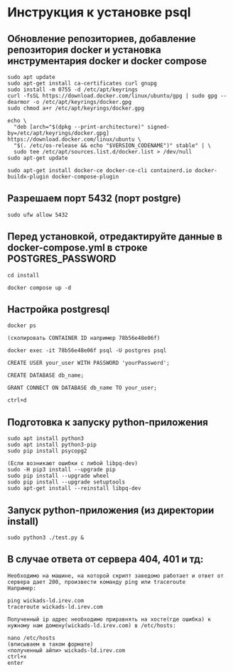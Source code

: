 # Инструкция к установке psql

## Обновление репозиториев, добавление репозитория docker и установка инструментария docker и docker compose
```
sudo apt update
sudo apt-get install ca-certificates curl gnupg
sudo install -m 0755 -d /etc/apt/keyrings
curl -fsSL https://download.docker.com/linux/ubuntu/gpg | sudo gpg --dearmor -o /etc/apt/keyrings/docker.gpg
sudo chmod a+r /etc/apt/keyrings/docker.gpg

echo \
  "deb [arch="$(dpkg --print-architecture)" signed-by=/etc/apt/keyrings/docker.gpg] https://download.docker.com/linux/ubuntu \
  "$(. /etc/os-release && echo "$VERSION_CODENAME")" stable" | \
  sudo tee /etc/apt/sources.list.d/docker.list > /dev/null
sudo apt-get update

sudo apt-get install docker-ce docker-ce-cli containerd.io docker-buildx-plugin docker-compose-plugin
```

## Разрешаем порт 5432 (порт postgre)
```
sudo ufw allow 5432
```

## Перед установкой, отредактируйте данные в docker-compose.yml в строке POSTGRES_PASSWORD
```
cd install

docker compose up -d
```

## Настройка postgresql
```
docker ps

(скопировать CONTAINER ID например 78b56e48e06f)

docker exec -it 78b56e48e06f psql -U postgres psql

CREATE USER your_user WITH PASSWORD 'yourPassword';

CREATE DATABASE db_name;

GRANT CONNECT ON DATABASE db_name TO your_user;

ctrl+d
```

## Подготовка к запуску python-приложения

```
sudo apt install python3
sudo apt install python3-pip
sudo pip install psycopg2

(Если возникают ошибки с либой libpq-dev)
sudo -H pip3 install --upgrade pip
sudo pip install --upgrade wheel
sudo pip install --upgrade setuptools
sudo apt-get install --reinstall libpq-dev
```

## Запуск python-приложения (из директории install)

```
sudo python3 ./test.py &
```
## В случае ответа от сервера 404, 401 и тд:
```
Необходимо на машине, на которой скрипт заведомо работает и ответ от сервера дает 200, произвести команду ping или traceroute
Например: 

ping wickads-ld.irev.com
traceroute wickads-ld.irev.com

Полученный ip адрес необходимо приравнять на хосте(где ошибка) к нужному нам домену(wickads-ld.irev.com) в /etc/hosts:

nano /etc/hosts
(вписываем в таком формате)
<полученный айпи> wickads-ld.irev.com
ctrl+x
enter
